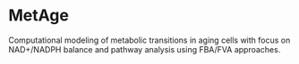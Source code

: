# MetAge
Computational modeling of metabolic transitions in aging cells with focus on NAD+/NADPH balance and pathway analysis using FBA/FVA approaches.
